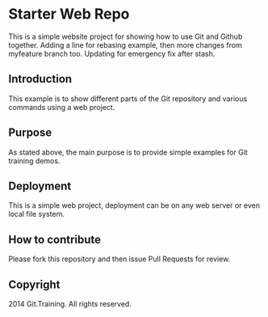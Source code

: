 # Starter Web Repo

This is a simple website project for showing how to use Git and Github together. Adding a line for rebasing example, then more changes from myfeature branch too. Updating for emergency fix after stash.

## Introduction

This example is to show different parts of the Git repository and various commands using a web project.

## Purpose

As stated above, the main purpose is to provide simple examples for Git training demos.

## Deployment

This is a simple web project, deployment can be on any web server or even local file system.

## How to contribute

Please fork this repository and then issue Pull Requests for review.

## Copyright

2014 Git.Training. All rights reserved.